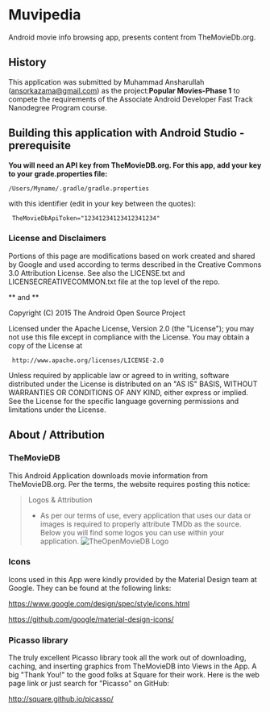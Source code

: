 # Muvipedia
Android movie info browsing app, presents content from TheMovieDb.org.

## History
This application was submitted by Muhammad Ansharullah (ansorkazama@gmail.com) as the project:<b>Popular Movies-Phase 1</b> to compete the requirements of the Associate Android Developer Fast Track Nanodegree Program course.

## Building this application with Android Studio - prerequisite

<b>You will need an API key from TheMovieDB.org.  For this app, add your key to your grade.properties file:</b>

    /Users/Myname/.gradle/gradle.properties

with this identifier (edit in your key between the quotes):

     TheMovieDbApiToken="12341234123412341234"
### License and Disclaimers

Portions of this page are modifications based on work created and
shared by Google and used according to terms described in the Creative Commons 3.0 Attribution License.
See also the LICENSE.txt and LICENSECREATIVECOMMON.txt file at the top level of the repo.

** and **

Copyright (C) 2015 The Android Open Source Project

Licensed under the Apache License, Version 2.0 (the "License");
you may not use this file except in compliance with the License.
You may obtain a copy of the License at

     http://www.apache.org/licenses/LICENSE-2.0

Unless required by applicable law or agreed to in writing, software
distributed under the License is distributed on an "AS IS" BASIS,
WITHOUT WARRANTIES OR CONDITIONS OF ANY KIND, either express or implied.
See the License for the specific language governing permissions and
limitations under the License.

## About / Attribution

### TheMovieDB

This Android Application downloads movie information from TheMovieDB.org.   Per the terms, the website 
requires posting this notice:

> Logos & Attribution
>- As per our terms of use, every application that uses our data or images is required to properly attribute TMDb as the source. Below you will find some logos you can use within your application.
![TheOpenMovieDB Logo](https://assets.tmdb.org/images/logos/var_1_1_PoweredByTMDB_Blk_Logo_Antitled.png)

### Icons

Icons used in this App were kindly provided by the Material Design team at Google.  They can be found at the following links:

https://www.google.com/design/spec/style/icons.html

https://github.com/google/material-design-icons/

### Picasso library

The truly excellent Picasso library took all the work out of downloading, caching, and inserting graphics from TheMovieDB into Views in the App.
A big "Thank You!" to the good folks at Square for their work.   Here is the web page link or just search for "Picasso" on GitHub:

http://square.github.io/picasso/
